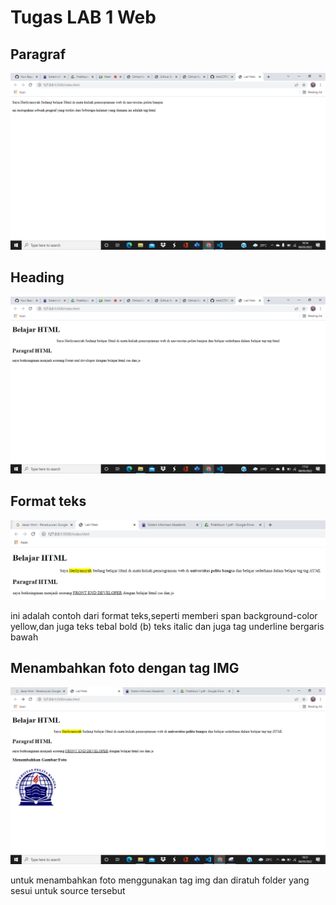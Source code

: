 # Tugas LAB 1 Web
## Paragraf

![paragraf](img/paragraf.png)

## Heading

![Heading](img/paragraf2.png)

## Format teks

![teksformat](img/teksformat.PNG)

ini adalah contoh dari format teks,seperti memberi span background-color yellow,dan juga teks tebal bold (b) teks italic dan juga tag underline bergaris bawah

## Menambahkan foto dengan tag IMG

![Menambahkanfoto](img/tambahfoto.png)

untuk menambahkan foto menggunakan tag img dan diratuh folder yang sesui untuk source tersebut